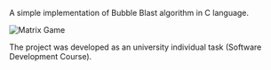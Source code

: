 A simple implementation of Bubble Blast algorithm in C language. 

![Matrix Game](https://user-images.githubusercontent.com/46348892/133794930-81b983de-ae93-46b8-a264-eabf8f08d804.png)

The project was developed as an university individual task (Software Development Course).
